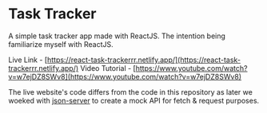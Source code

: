 # Task Tracker
A simple task tracker app made with ReactJS. The intention being familiarize myself with ReactJS.

Live Link - [https://react-task-trackerrr.netlify.app/](https://react-task-trackerrr.netlify.app/)
Video Tutorial - [https://www.youtube.com/watch?v=w7ejDZ8SWv8](https://www.youtube.com/watch?v=w7ejDZ8SWv8)

The live website's code differs from the code in this repository as later we woeked with [json-server](https://github.com/typicode/json-server) to create a mock API for fetch & request purposes.
